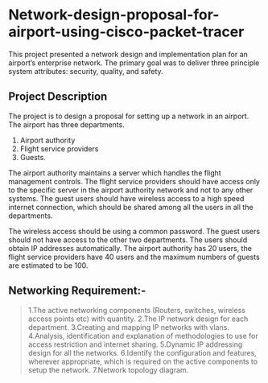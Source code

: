 # Network-design-proposal-for-airport-using-cisco-packet-tracer
This project presented a network design and implementation plan for an airport’s enterprise network. The primary goal was to deliver three principle system attributes: security, quality, and safety.

## Project Description
The project is to design a proposal for setting up a network in an airport. The airport has three departments.
1. Airport authority
2. Flight service providers
3. Guests.

The airport authority maintains a server which handles the flight management controls. The flight service providers should have access only to the specific server in the airport authority network and not to any other systems. The guest users should have wireless access to a high speed internet connection, which should be shared among all the users in all the departments.

The wireless access should be using a common password. The guest users should not have access to the other two departments. The users should obtain IP addresses automatically. The airport authority has 20 users, the flight service providers have 40 users and the maximum numbers of guests are estimated to be 100.

## Networking Requirement:-

>1.The active networking components (Routers, switches, wireless access points etc) with quantity.
>2.The IP network design for each department.
>3.Creating and mapping IP networks with vlans.
>4.Analysis, identification and explanation of methodologies to use for access restriction and internet sharing.
>5.Dynamic IP addressing design for all the networks.
>6.Identify the configuration and features, wherever appropriate, which is required on the active components to setup the network.
>7.Network topology diagram.
